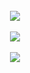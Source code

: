 
<br/>  

<div align="center"><img src="https://github-readme-stats.vercel.app/api?username=Alireza009d&theme=dark&hide_border=false&include_all_commits=false&count_private=true" align="center" /></div>  

<br/>  

<div align="center"><img src="https://github-readme-stats.vercel.app/api/top-langs/?username=Alireza009d&hide_border=true&layout=compact&theme=dark" align="center" /></div>  

<br/>    

<div align="center">
<img src="https://visitcount.itsvg.in/api?id=Alireza009d&label=Views&color=2&icon=0&pretty=false" align="center" />
</div>  

<br/>  
